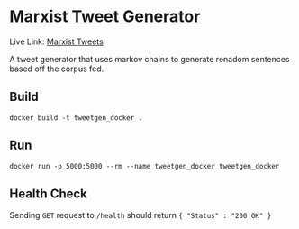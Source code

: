 # Marxist Tweet Generator

Live Link: [Marxist Tweets](http://markov.marx.mtifak.io/)

A tweet generator that uses markov chains to generate renadom sentences based off the corpus fed.

## Build
`docker build -t tweetgen_docker .`

## Run
`docker run -p 5000:5000 --rm --name tweetgen_docker tweetgen_docker`

## Health Check
 Sending `GET` request to `/health` should return `{ "Status" : "200 OK" }`

